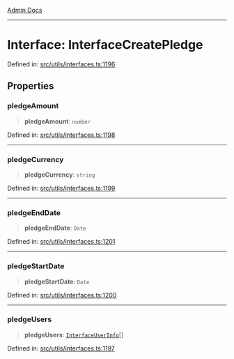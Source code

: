 [Admin Docs](/)

***

# Interface: InterfaceCreatePledge

Defined in: [src/utils/interfaces.ts:1196](https://github.com/PalisadoesFoundation/talawa-admin/blob/main/src/utils/interfaces.ts#L1196)

## Properties

### pledgeAmount

> **pledgeAmount**: `number`

Defined in: [src/utils/interfaces.ts:1198](https://github.com/PalisadoesFoundation/talawa-admin/blob/main/src/utils/interfaces.ts#L1198)

***

### pledgeCurrency

> **pledgeCurrency**: `string`

Defined in: [src/utils/interfaces.ts:1199](https://github.com/PalisadoesFoundation/talawa-admin/blob/main/src/utils/interfaces.ts#L1199)

***

### pledgeEndDate

> **pledgeEndDate**: `Date`

Defined in: [src/utils/interfaces.ts:1201](https://github.com/PalisadoesFoundation/talawa-admin/blob/main/src/utils/interfaces.ts#L1201)

***

### pledgeStartDate

> **pledgeStartDate**: `Date`

Defined in: [src/utils/interfaces.ts:1200](https://github.com/PalisadoesFoundation/talawa-admin/blob/main/src/utils/interfaces.ts#L1200)

***

### pledgeUsers

> **pledgeUsers**: [`InterfaceUserInfo`](InterfaceUserInfo.md)[]

Defined in: [src/utils/interfaces.ts:1197](https://github.com/PalisadoesFoundation/talawa-admin/blob/main/src/utils/interfaces.ts#L1197)
